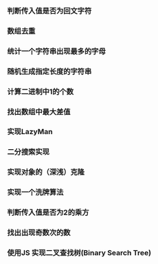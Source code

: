 ###  判断传入值是否为回文字符

### 数组去重

### 统计一个字符串出现最多的字母

### 随机生成指定长度的字符串

### 计算二进制中1的个数

### 找出数组中最大差值

### 实现LazyMan

### 二分搜索实现

### 实现对象的（深浅）克隆

###  实现一个洗牌算法

### 判断传入值是否为2的乘方

### 找出出现奇数次的数

### 使用JS 实现二叉查找树(Binary Search Tree)